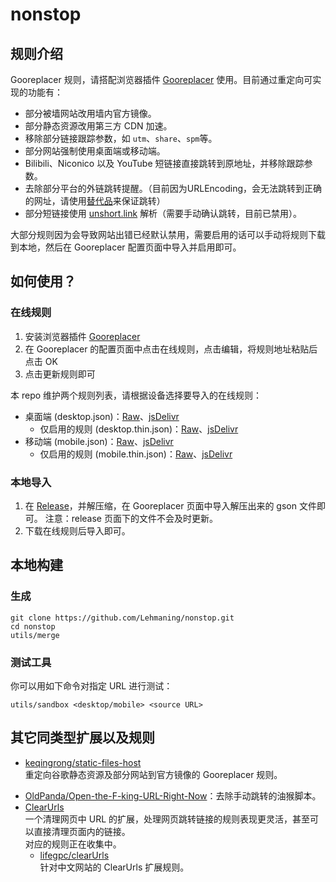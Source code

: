 # nonstop
## 规则介绍
Gooreplacer 规则，请搭配浏览器插件 [Gooreplacer](https://github.com/jiacai2050/gooreplacer) 使用。目前通过重定向可实现的功能有：

* 部分被墙网站改用墙内官方镜像。
* 部分静态资源改用第三方 CDN 加速。
* 移除部分链接跟踪参数，如 ```utm```、```share```、```spm```等。
* 部分网站强制使用桌面端或移动端。
* Bilibili、Niconico 以及 YouTube 短链接直接跳转到原地址，并移除跟踪参数。
* 去除部分平台的外链跳转提醒。（目前因为URLEncoding，会无法跳转到正确的网址，请使用[替代品](https://github.com/OldPanda/Open-the-F-king-URL-Right-Now)来保证跳转）
* 部分短链接使用 [unshort.link](https://unshort.link) 解析（需要手动确认跳转，目前已禁用）。

大部分规则因为会导致网站出错已经默认禁用，需要启用的话可以手动将规则下载到本地，然后在 Gooreplacer 配置页面中导入并启用即可。



## 如何使用？
### 在线规则
1. 安装浏览器插件 [Gooreplacer](https://github.com/jiacai2050/gooreplacer)
2. 在 Gooreplacer 的配置页面中点击在线规则，点击编辑，将规则地址粘贴后点击 OK
3. 点击更新规则即可

本 repo 维护两个规则列表，请根据设备选择要导入的在线规则：

* 桌面端 (desktop.json)：[Raw](https://github.com/Lehmaning/nonstop/raw/master/desktop.json)、[jsDelivr](https://fastly.jsdelivr.net/gh/Lehmaning/nonstop/desktop.json)
    * 仅启用的规则 (desktop.thin.json)：[Raw](https://github.com/Lehmaning/nonstop/raw/master/desktop.thin.json)、[jsDelivr](https://fastly.jsdelivr.net/gh/Lehmaning/nonstop/desktop.thin.json)
* 移动端 (mobile.json)：[Raw](https://github.com/Lehmaning/nonstop/raw/master/mobile.json)、[jsDelivr](https://fastly.jsdelivr.net/gh/Lehmaning/nonstop/mobile.json)
    * 仅启用的规则 (mobile.thin.json)：[Raw](https://github.com/Lehmaning/nonstop/raw/master/mobile.thin.json)、[jsDelivr](https://fastly.jsdelivr.net/gh/Lehmaning/nonstop/mobile.thin.json)

### 本地导入
1. 在 [Release](https://github.com/Lehmaning/nonstop/archive/refs/heads/main.zip)，并解压缩，在 Gooreplacer 页面中导入解压出来的 gson 文件即可。
注意：release 页面下的文件不会及时更新。
2. 下载在线规则后导入即可。

## 本地构建
### 生成
```shell
git clone https://github.com/Lehmaning/nonstop.git
cd nonstop
utils/merge
```

### 测试工具
你可以用如下命令对指定 URL 进行测试：
```shell
utils/sandbox <desktop/mobile> <source URL>
```

## 其它同类型扩展以及规则
* [keqingrong/static-files-host](https://github.com/keqingrong/static-files-host)<br/>重定向谷歌静态资源及部分网站到官方镜像的 Gooreplacer 规则。
<!--* [Teddy-Zhu/gooreplacerRule](https://github.com/Teddy-Zhu/gooreplacerRule)<br/>重定向谷歌静态资源到极客族加速服务的旧版 Gooreplacer 规则。-->
* [OldPanda/Open-the-F-king-URL-Right-Now](https://github.com/OldPanda/Open-the-F-king-URL-Right-Now)：去除手动跳转的油猴脚本。
* [ClearUrls](https://github.com/ClearURLs/Addon)<br/>一个清理网页中 URL 的扩展，处理网页跳转链接的规则表现更灵活，甚至可以直接清理页面内的链接。<br/>
对应的规则正在收集中。
    * [lifegpc/clearUrls](https://github.com/lifegpc/clearUrls)<br/>针对中文网站的 ClearUrls 扩展规则。
